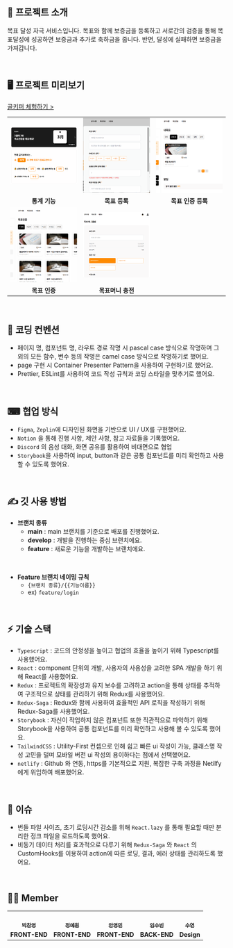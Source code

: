 ## 🥅 ****프로젝트 소개****

목표 달성 자극 서비스입니다. 목표와 함께 보증금을 등록하고 서로간의 검증을 통해 목표달성에 성공하면 보증금과 추가로 축하금을 줍니다. 반면, 달성에 실패하면 보증금을 가져갑니다. 

<br/>

## 🖥 프로젝트 미리보기

[골키퍼 체험하기 >](https://tourmaline-churros-3e62da.netlify.app/)


<table>
  <tr>
    <td align="center" style="width: 230px; height: auto;">
        <img src="./public/image/readme/main.gif" style="width: 100%; height: auto;" alt="통계 기능"/>
    </td>
    <td align="center" style="width: 230px; height: auto;">
        <img src="./public/image/readme/goalRegist.gif" style="width: 100%; height: auto;" alt=""/>
    </td>
    <td align="center" style="width: 230px; height: auto;">
        <img src="./public/image/readme/certRegist.gif" style="width: 100%; height: auto;" alt=""/>
    </td>
  </tr>
  <tr>
    <td rowspan="1" align="center">
        <b>통계 기능</b>
    </td>
    <td rowspan="1" align="center">
        <b>목표 등록</b>
    </td>
    <td rowspan="1" align="center">
        <b>목표 인증 등록</b>
    </td>
  </tr>
  <tr>
    <td align="center" style="width: 230px; height: auto;">
        <img src="./public/image/readme/certDetail.gif" style="width: 100%; height: auto;" alt=""/>
    </td>
    <td align="center" style="width: 230px; height: auto;">
        <img src="./public/image/readme/chargeMoney.gif" style="width: 100%; height: auto;" alt=""/>
    </td>
    <td align="center" style="width: 230px; height: auto;">
    </td>
  </tr>
  <tr>
    <td rowspan="1" align="center">
        <b>목표 인증</b>
    </td>
    <td rowspan="1" align="center">
        <b>목표머니 충전 </b>
    </td>
    <td rowspan="1" align="center">
    </td>
  </tr>
</table>

<br/>

## 🤙 코딩 컨벤션

- 페이지 명, 컴포넌트 명, 라우트 경로 작명 시 pascal case 방식으로 작명하며 그 외의 모든 함수, 변수 등의 작명은 camel case 방식으로 작명하기로 했어요.
- page 구현 시 Container Presenter Pattern을 사용하여 구현하기로 했어요.
- Prettier, ESLint를 사용하여 코드 작성 규칙과 코딩 스타일을 맞추기로 했어요.

<br/>

## ⌨ 협업 방식

- `Figma`, `Zeplin`에 디자인된 화면을 기반으로 UI / UX를 구현했어요.
- `Notion` 을 통해 진행 사항, 제안 사항, 참고 자료들을 기록했어요.
- `Discord` 의 음성 대화, 화면 공유를 활용하여 비대면으로 협업
- `Storybook`을 사용하여 input, button과 같은 공통 컴포넌트를 미리 확인하고 사용할 수 있도록 했어요.

<br/>

## ✍️ 깃 사용 방법

- **브랜치 종류**
    - **main** : main 브랜치를 기준으로 배포를 진행했어요.
    - **develop** : 개발을 진행하는 중심 브랜치에요.
    - **feature** : 새로운 기능을 개발하는 브랜치에요.
    
<br />

- **Feature 브랜치 네이밍 규칙**
    - `{브랜치 종류}/{{기능이름}}`
    - ex) `feature/login`

<br/>

## ⚡ 기술 스택

- `Typescript` : 코드의 안정성을 높이고 협업의 효율을 높이기 위해 Typescript를 사용했어요.
- `React` : component 단위의 개발, 사용자의 사용성을 고려한 SPA 개발을 하기 위해 React를 사용했어요.
- `Redux` : 프로젝트의 확장성과 유지 보수를 고려하고 action을 통해 상태를 추적하여 구조적으로 상태를 관리하기 위해 Redux를 사용했어요.
- `Redux-Saga` : Redux와 함께 사용하여 효율적인 API 로직을 작성하기 위해 Redux-Saga를 사용했어요.
- `Storybook` : 자신이 작업하지 않은 컴포넌트 또한 직관적으로 파악하기 위해 Storybook을 사용하여 공통 컴포넌트를 미리 확인하고 사용해 볼 수 있도록 했어요.
- `TailwindCSS` : Utility-First 컨셉으로 인해 쉽고 빠른 ui 작성이 가능, 클래스명 작성 고민을 덜며  모바일 버전 ui 작성의 용이하다는 점에서 선택했어요.
- `netlify` : Github 와 연동, https를 기본적으로 지원, 복잡한 구축 과정을 Netilfy에게 위임하여 배포했어요.

<br/>

## 🌠 이슈

- 번들 파일 사이즈, 초기 로딩시간 감소를 위해  `React.lazy` 를 통해 필요할 때만 분리한 정크 파일을 로드하도록 했어요.
- 비동기 데이터 처리를 효과적으로 다루기 위해 `Redux-Saga` 와 `React` 의 CustomHooks를 이용하여 action에 따른 로딩, 결과, 에러 상태를 관리하도록 했어요.

<br/>

## 🙋‍♂️ Member


<table>
  <tr>
    <td align="center">
      <a href="https://github.com/sancy1003">
        <img src="https://avatars.githubusercontent.com/u/55091812?v=4" width="100px;" alt=""/><br />
        <sub>
          <b>박찬영</b>
        </sub>
      </a><br />
    </td>
    <td align="center">
      <a href="https://github.com/jeongye01">
        <img src="https://avatars.githubusercontent.com/u/74299317?v=4" width="100px;" alt=""/><br />
        <sub>
          <b>정예원</b>
        </sub>
      </a><br />
    </td>
    <td align="center">
      <a href="https://github.com/ahn0min">
        <img src="https://avatars.githubusercontent.com/u/89904226?v=4" width="100px;" alt=""/>
        <br />
        <sub>
          <b>안영민</b>
        </sub>
      </a><br />
    </td>
    <td align="center">
      <a href="https://github.com/robinjoon">
        <img src="https://avatars.githubusercontent.com/u/45223837?v=4" width="100px;" alt=""/><br />
        <sub>
          <b>임수빈</b>
        </sub>
      </a><br />
    </td>
    <td align="center">
      <a href="https://github.com/suyeon39">
        <img src="https://avatars.githubusercontent.com/u/102038895?v=4" width="100px;" alt=""/><br />
        <sub>
          <b>수연</b>
        </sub>
      </a><br />
    </td>
  </tr>
  <tr>
    <td rowspan="1" align="center">
        <b>FRONT-END</b>
    </td>
    <td rowspan="1" align="center">
        <b>FRONT-END</b>
    </td>
    <td rowspan="1" align="center">
        <b>FRONT-END</b>
    </td>
    <td rowspan="1" align="center">
        <b>BACK-END</b>
    </td>
    <td rowspan="1" align="center">
        <b>Design</b>
    </td>
  </tr>
</table>